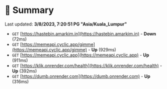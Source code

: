 # 📖 Summary
Last updated: **3/8/2023, 7:20:51 PG "Asia/Kuala_Lumpur"**

- `GET` [https://hastebin.amarkim.in](https://hastebin.amarkim.in) - **Down** (72ms)
- `GET` [https://memeapi.cyclic.app/gimme](https://memeapi.cyclic.app/gimme) - **Up** (929ms)
- `GET` [https://memeapi.cyclic.app](https://memeapi.cyclic.app) - **Up** (911ms)
- `GET` [https://klik.onrender.com/health](https://klik.onrender.com/health) - **Up** (392ms)
- `GET` [https://dumb.onrender.com](https://dumb.onrender.com) - **Up** (316ms)
